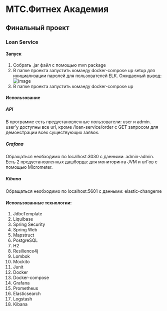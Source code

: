 # МТС.Фитнех Академия
## Финальный проект
### Loan Service
#### Запуск
1. Собрать .jar файл с помощью mvn package
2. В папке проекта запустить команду docker-compose up setup для инициализации паролей для пользователей ELK. Ожидаемый вывод:![image](https://github.com/na0mint/loan-service/assets/114018603/1231e9e9-d847-471a-8ca7-172f89d03770)
3. В папке проекта запустить команду docker-compose up
#### Использование 
##### API 
 В программе есть предустановленные пользователи: user и admin. user'у доступны все url, кроме /loan-service/order c GET запросом для демонстрации всех существующих заявок.
##### Grafana
 Обращаться необходимо по localhost:3030 с данными: admin-admin. Есть 2 предустановленных дашборда: для мониторинга JVM и url'ов с помощью Micrometer.
##### Kibana
Обращаться необходимо по localhost:5601 с данными: elastic-changeme
#### Использованные технологии:
1. JdbcTemplate
2. Liquibase
3. Spring Security
4. Spring Web
5. Mapstruct
6. PostgreSQL
7. H2
8. Resilience4j
9. Lombok
10. Mockito
11. Junit
12. Docker
13. Docker-compose
14. Grafana
15. Prometheus
16. Elasticsearch
17. Logstash
18. Kibana 
